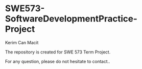# SWE573-SoftwareDevelopmentPractice-Project
Kerim Can Macit

The repository is created for SWE 573 Term Project.

For any question, please do not hesitate to contact..
